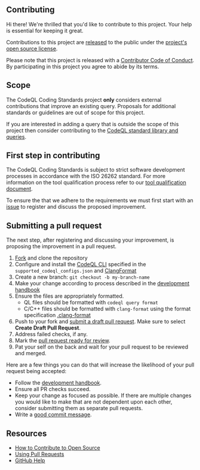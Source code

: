 ## Contributing

[fork]: https://github.com/github/REPO/fork
[pr]: https://github.com/github/REPO/compare
[style]: https://github.com/styleguide/ruby
[code-of-conduct]: CODE_OF_CONDUCT.md

Hi there! We're thrilled that you'd like to contribute to this project. Your help is essential for keeping it great.

Contributions to this project are [released](https://help.github.com/articles/github-terms-of-service/#6-contributions-under-repository-license) to the public under the [project's open source license](LICENSE.md).

Please note that this project is released with a [Contributor Code of Conduct](CODE_OF_CONDUCT.md). By participating in this project you agree to abide by its terms.

## Scope

The CodeQL Coding Standards project **only** considers external contributions that improve an existing query.
Proposals for additional standards or guidelines are out of scope for this project.

If you are interested in adding a query that is outside the scope of this project then consider contributing to the [CodeQL standard library and queries](https://github.com/github/codeql).

## First step in contributing

The CodeQL Coding Standards is subject to strict software development processes in accordance with the ISO 26262 standard.
For more information on the tool qualification process refer to our [tool qualification document](docs/iso_26262_tool_qualification.md).

To ensure the that we adhere to the requirements we must first start with an [issue](https://github.com/github/codeql-coding-standards/issues/new/choose) to register and discuss the proposed improvement.

## Submitting a pull request

The next step, after registering and discussing your improvement, is proposing the improvement in a pull request.

1. [Fork](fork) and clone the repository
2. Configure and install the [CodeQL CLI](https://github.com/github/codeql-cli-binaries/releases) specified in the `supported_codeql_configs.json` and [ClangFormat](https://clang.llvm.org/docs/ClangFormat.html)
3. Create a new branch: `git checkout -b my-branch-name`
4. Make your change according to process described in the [development handbook](docs/development_handbook.md)
5. Ensure the files are appropriately formatted.
   - QL files should be formatted with `codeql query format`
   - C/C++ files should be formatted with `clang-format` using the format specification [.clang-format](.clang-format)
6. Push to your fork and [submit a draft pull request](https://github.com/github/codeql-coding-standards/compare). Make sure to select **Create Draft Pull Request**.
7. Address failed checks, if any.
8. Mark the [pull request ready for review](https://docs.github.com/en/pull-requests/collaborating-with-pull-requests/proposing-changes-to-your-work-with-pull-requests/changing-the-stage-of-a-pull-request#marking-a-pull-request-as-ready-for-review).
9. Pat your self on the back and wait for your pull request to be reviewed and merged.

Here are a few things you can do that will increase the likelihood of your pull request being accepted:

- Follow the [development handbook](docs/development_handbook.md).
- Ensure all PR checks succeed.
- Keep your change as focused as possible. If there are multiple changes you would like to make that are not dependent upon each other, consider submitting them as separate pull requests.
- Write a [good commit message](http://tbaggery.com/2008/04/19/a-note-about-git-commit-messages.html).

## Resources

- [How to Contribute to Open Source](https://opensource.guide/how-to-contribute/)
- [Using Pull Requests](https://help.github.com/articles/about-pull-requests/)
- [GitHub Help](https://help.github.com)
